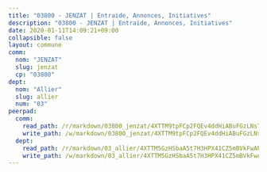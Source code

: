 ```yaml
---
title: "03800 - JENZAT | Entraide, Annonces, Initiatives"
description: "03800 - JENZAT | Entraide, Annonces, Initiatives"
date: 2020-01-11T14:09:21+09:00
collapsible: false
layout: commune
comm:
  nom: "JENZAT"
  slug: jenzat
  cp: "03800"
dept:
  nom: "Allier"
  slug: allier
  num: "03"
peerpad:
  comm:
    read_path: /r/markdown/03800_jenzat/4XTTM9tpFCp2FQEv4ddHiABuFGzLNsTkaaGK33LhQze6Xkr1X
    write_path: /w/markdown/03800_jenzat/4XTTM9tpFCp2FQEv4ddHiABuFGzLNsTkaaGK33LhQze6Xkr1X-K3TgTcYdA9dNVohUWSNFwCwk9bHybWDCNBSWxx9gnn2GUpZ54vWcW22XZmeJDcXJKVkwC2Fbsze3YsvXDLpndYejSYLgg1PpsZJkUAb5cneXzGJBkF4oitHY9bRAMtmW3tq856Nu
  dept:
    read_path: /r/markdown/03_allier/4XTTM5GzHSbaA5t7H3HPX41CZ5mBVkFwAP4hDd5RoBY2JsEAy
    write_path: /w/markdown/03_allier/4XTTM5GzHSbaA5t7H3HPX41CZ5mBVkFwAP4hDd5RoBY2JsEAy-K3TgTfK63S9nh1XDKRdQM5CC7MJ5PWSrKVUCPKbSrFQ3cakeCH8tQGdUR9DTAz4uGC38FSNg947MKdwTpPPt11GSCbnkNPZdBTNtwdL7kw34FMS1ADZJRkGgd1Xx6qPUaEUtuBP3
---
```


